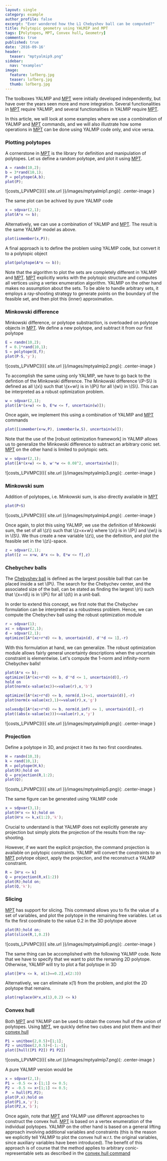 ```yaml
---
layout: single
category: example
author_profile: false
excerpt: "Ever wondered how the L1 Chebyshev ball can be computed?"
title: Polytopic geometry using YALMIP and MPT
tags: [Polytopes, MPT, Convex hull, Geometry]
comments: true
published: true
date: '2016-09-16'
header:
  teaser: "mptyalmip9.png"
sidebar:
  nav: "examples"
image:
  feature: lofberg.jpg
  teaser: lofberg.jpg
  thumb: lofberg.jpg
---
```


The toolboxes YALMIP and [MPT](/solver/mpt) were initially developed independently, but have over the years seen more and more integration. Several functionalities in [MPT](/solver/mpt) require YALMIP, and several functionalities in YALMIP require [MPT](/solver/mpt).

In this article, we will look at some examples where we use a combination of YALMIP and [MPT](/solver/mpt) commands, and we will also illustrate how some operations in [MPT](/solver/mpt) can be done using YALMIP code only, and vice versa.

### Plotting polytopes

A cornerstone in [MPT](/solver/mpt) is the library for definition and manipulation of polytopes. Let us define a random polytope, and plot it using [MPT](/solver/mpt).

````matlab
A = randn(10,2);
b = 3*rand(10,1);
P = polytope(A,b);
plot(P);
````

![costs_LPVMPC]({{ site.url }}/images/mptyalmip1.png){: .center-image }

The same plot can be achived by pure YALMIP code

````matlab
x = sdpvar(2,1);
plot(A*x <= b);
````

Alternatively, we can use a combination of YALMIP and [MPT](/solver/mpt). The result is the same YALMIP model as above.

````matlab
plot(ismember(x,P));
````

A final approach is to define the problem using YALMIP code, but convert it to a polytopic object

````matlab
plot(polytope(A*x <= b));
````

Note that the algorithm to plot the sets are completely different in YALMIP and [MPT](/solver/mpt). [MPT](/solver/mpt) explicitly works with the polytopic structure and computes all vertices using a vertex enumeration algorithm. YALMIP on the other hand makes no assumption about the sets. To be able to handle arbitrary sets, it employs a ray-shooting strategy to generate points on the boundary of the feasible set, and then plot this (inner) approximation.

### Minkowski difference

Minkowski difference, or polytope substraction, is overloaded on polytope objects in [MPT](/solver/mpt). We define a new polytope, and subtract it from our first polytope

````matlab
E = randn(10,2);
f = 0.1*rand(10,1);
S = polytope(E,f);
plot(P-S,'y');
````

![costs_LPVMPC]({{ site.url }}/images/mptyalmip2.png){: .center-image }

To accomplish the same using only YALMIP, we have to go back to the defintion of the Minkowski difference. The Minkowski difference \\(P-S\\) is defined as all \\(x\\) such that \\(x+w\\) is in \\(P\\) for all \\(w\\) in \\(S\\). This can be interpreted as a robust optimization problem.

````matlab
w = sdpvar(2,1);
plot([A*(x+w) <= b, E*w <= f, uncertain(w)]);
````
Once again, we implement this using a combination of YALMIP and [MPT](/solver/mpt) commands
````matlab
plot([ismember(x+w,P), ismember(w,S), uncertain(w)]);
````

Note that the use of the [robust optimization framework] in YALMIP allows us to generalize the Minkowski difference to subtract an arbitrary conic set. [MPT](/solver/mpt) on the other hand is limited to polytopic sets.

````matlab
w = sdpvar(2,1);
plot([A*(x+w) <= b, w'*w <= 0.08^2, uncertain(w)]);
````

![costs_LPVMPC]({{ site.url }}/images/mptyalmip3.png){: .center-image }

### Minkowski sum

Addition of polytopes, i.e. Minkowski sum, is also directly available in [MPT](/solver/mpt)

````matlab
plot(P+S)
````

![costs_LPVMPC]({{ site.url }}/images/mptyalmip4.png){: .center-image }

Once again, to plot this using YALMIP, we use the definition of Minkowski sum, the set of all \\(z\\) such that \\(z=x+w\\) where \\(x\\) is in \\(P\\) and \\(w\\) is in \\(S\\). We thus create a new variable \\(z\\), use the definition, and plot the feasible set in the \\(z\\)-space.

````matlab
z = sdpvar(2,1);
plot([z == x+w, A*x <= b, E*w <= f],z)
````

### Chebychev balls

The [Chebyshev ball](http://en.wikipedia.org/wiki/Chebyshev_center) is defined as the largest possible ball that can be placed inside a set \\(P\\). The search for the Chebychev center, and the associated size of the ball, can be stated as finding the largest \\(r\\) such that \\(x+rd\\) is in \\(P\\) for all \\(d\\) in a unit-ball.

In order to extend this concept, we first note that the Chebychev formulation can be interpreted as a robustness problem. Hence, we can compute the Chebychev ball using the robust optimization module

````matlab
r = sdpvar(1);
xc = sdpvar(2,1);
d = sdpvar(2,1);
optimize([A*(xc+r*d) <= b, uncertain(d), d'*d <= 1],-r)
````

With this formulation at hand, we can generalize. The robust optimization module allows fairly general uncertainty descriptions when the uncertain constraint is elementwise. Let's compute the 1-norm and infinity-norm Chebychev balls!

````matlab
plot(A*x <= b);
optimize([A*(xc+r*d) <= b, d'*d <= 1, uncertain(d)],-r)
hold on
plot(norm(x-value(xc))<=value(r),x,'b')

optimize([A*(xc+r*d) <= b, norm(d,1)<=1, uncertain(d)],-r)
plot(norm(x-value(xc),1)<=value(r),x,'g')

solvesdp([A*(xc+r*d) <= b, norm(d,inf) <= 1, uncertain(d)],-r)
plot((abs(x-value(xc)))<=value(r),x,'y')
````

![costs_LPVMPC]({{ site.url }}/images/mptyalmip9.png){: .center-image }

### Projection

Define a polytope in 3D, and project it two its two first coordinates.

````matlab
H = randn(10,3);
k = rand(10,1);
R = polytope(H,k);
plot(R);hold on
Q = projection(R,1:2);
plot(Q);
````

![costs_LPVMPC]({{ site.url }}/images/mptyalmip5.png){: .center-image }

The same figure can be generated using YALMIP code

````matlab
x = sdpvar(3,1);
plot(H*x <= k);hold on
plot(H*x <= k,x(1:2),'k');
````

Crucial to understand is that YALMIP does not explicitly generate any projection but simply plots the projection of the results from the ray-shooting.

However, if we want the explicit projection, the command projection is available on polytopic constraints. YALMIP will convert the constraints to an [MPT](/solver/mpt) polytope object, apply the projection, and the reconstruct a YALMIP constraint.

````matlab
R = [H*x <= k]
Q = projection(R,x(1:2))
plot(R);hold on;
plot(Q,'k');
````


### Slicing

[MPT](/solver/mpt) has support for slicing. This command allows you to fix the value of a set of variables, and plot the polytope in the remaining free variables. Let us fix the first coordinate to the value 0.2 in the 3D polytope above

````matlab
plot(R);hold on;
plot(slice(R,1,0.2))
````

![costs_LPVMPC]({{ site.url }}/images/mptyalmip6.png){: .center-image }

The same thing can be accomplished with the following YALMIP code. Note that we have to specify that we want to plot the remaning 2D polytope. Otherwise, YALMIP will try to plot a flat polytope in 3D

````matlab
plot([H*x <= k, x(1)==0.2],x(2:3))
````

Alternatively, we can eliminate x(1) from the problem, and plot the 2D polytope that remains.

````matlab
plot(replace(H*x,x(1),0.2) <= k)
````

### Convex hull

Both [MPT](/solver/mpt) and YALMIP can be used to obtain the convex hull of the union of polytopes. Using [MPT](/solver/mpt), we quickly define two cubes and plot them and their [convex hull](/commands/hull)

````matlab
P1 = unitbox(2,0.5)+[1;1];
P2 = unitbox(2,0.5)+[-1;-1];
plot([hull([P1 P2]) P1 P2])
````

![costs_LPVMPC]({{ site.url }}/images/mptyalmip7.png){: .center-image }

A pure YALMIP version would be

````matlab
x = sdpvar(2,1);
P1 = -0.5 <= x-[1;1] <= 0.5;
P2 = -0.5 <= x+[1;1] <= 0.5;
P  = hull(P1,P2);
plot(P,x);hold on
plot(P1,x,'y');
plot(P2,x,'b');
````

Once again, note that [MPT](/solver/mpt) and YALMIP use different approaches to construct the convex hull. [MPT](/solver/mpt)  is based on a vertex enumeration of the individual polytopes. YALMIP on the other hand is based on a general lifting approach involving additional variables and constraints (this is the reason we explicitly tell YALMIP to plot the convex hull w.r.t. the original variables, since auxiliary variables have been introduced). The benefit of this approach is of course that the method applies to arbitrary conic-representable sets as described in the [convex hull command](/commands/hull)
